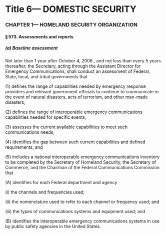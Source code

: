 
# Title 6— DOMESTIC SECURITY
### CHAPTER 1— HOMELAND SECURITY ORGANIZATION
#### § 573. Assessments and reports
##### (a) Baseline assessment

Not later than 1 year after October 4, 2006 , and not less than every 5 years thereafter, the Secretary, acting through the Assistant Director for Emergency Communications, shall conduct an assessment of Federal, State, local, and tribal governments that

(1) defines the range of capabilities needed by emergency response providers and relevant government officials to continue to communicate in the event of natural disasters, acts of terrorism, and other man-made disasters;

(2) defines the range of interoperable emergency communications capabilities needed for specific events;

(3) assesses the current available capabilities to meet such communications needs;

(4) identifies the gap between such current capabilities and defined requirements; and

(5) includes a national interoperable emergency communications inventory to be completed by the Secretary of Homeland Security, the Secretary of Commerce, and the Chairman of the Federal Communications Commission that

(A) identifies for each Federal department and agency

(i) the channels and frequencies used;

(ii) the nomenclature used to refer to each channel or frequency used; and

(iii) the types of communications systems and equipment used; and

(B) identifies the interoperable emergency communications systems in use by public safety agencies in the United States.
